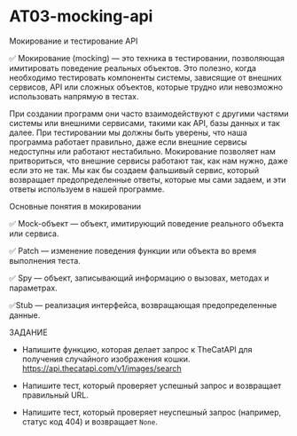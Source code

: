 # AT03-mocking-api
 Мокирование и тестирование API


✅ Мокирование (mocking) — это техника в тестировании, позволяющая имитировать поведение реальных объектов. Это полезно, когда необходимо тестировать компоненты системы, зависящие от внешних сервисов, API или сложных объектов, которые трудно или невозможно использовать напрямую в тестах.

При создании программ они часто взаимодействуют с другими частями системы или внешними сервисами, такими как API, базы данных и так далее. При тестировании мы должны быть уверены, что наша программа работает правильно, даже если внешние сервисы недоступны или работают нестабильно. Мокирование позволяет нам притвориться, что внешние сервисы работают так, как нам нужно, даже если это не так. Мы как бы создаем фальшивый сервис, который возвращает предопределенные ответы, которые мы сами задаем, и эти ответы используем в нашей программе.


Основные понятия в мокировании

✅ Mock-объект — объект, имитирующий поведение реального объекта или сервиса.

✅ Patch — изменение поведения функции или объекта во время выполнения теста.

✅ Spy — объект, записывающий информацию о вызовах, методах и параметрах.

✅Stub — реализация интерфейса, возвращающая предопределенные данные.


ЗАДАНИЕ
- Напишите функцию, которая делает запрос к TheCatAPI для получения случайного изображения кошки.
https://api.thecatapi.com/v1/images/search

- Напишите тест, который проверяет успешный запрос и возвращает правильный URL.

- Напишите тест, который проверяет неуспешный запрос (например, статус код 404) и возвращает `None`.